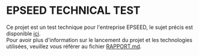 # EPSEED TECHNICAL TEST

Ce projet est un test technique pour l'entreprise EPSEED, le sujet précis est disponible [ici](subject.md).<br>
Pour avoir plus d'information sur le lancement du projet et les technologies utilisées, veuillez vous référer au fichier [RAPPORT.md](RAPPORT.md).